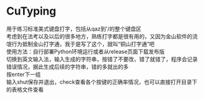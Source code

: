 # CuTyping
用于练习标准美式键盘打字，包括从qaz到\'/的整个键盘区  
考虑到在法考以及以后的很多地方，熟练打字都是很有用的，又因为金山软件的流氓行为抵制金山打字通，我于是写了这个，就叫“铜山打字通”吧  
使用方法：自行部署Python环境运行或者从release页面下载发布版  
切换到英文输入法，输入生成的字符串，按错了不要改，错了就错了，程序会记录错误情况，据此生成后续的字符串，错的多就出的多  
按enter下一组  
输入shut保存并退出，check查看各个按键的正确率情况，也可以直接打开目录下的表格文件查看  
